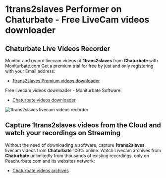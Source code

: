 # 1trans2slaves Performer on Chaturbate - Free LiveCam videos downloader

## Chaturbate Live Videos Recorder

Monitor and record livecam videos of **1trans2slaves** from **Chaturbate** with Moniturbate.com
Get a premium trial for free by just and only registering with your Email address:
* [1trans2slaves Premium videos downloader](https://moniturbate.com/request-demo-licence-key.html)

Free livecam videos downloader - Moniturbate Software:
* [Chaturbate videos downloader](https://moniturbate.com/moniturbate-download-software.html)

![1trans2slaves livecam videos recorder](https://peachurnet.com/templates/moniturbate-software.png)


## Capture 1trans2slaves videos from the Cloud and watch your recordings on Streaming

Without the need of downloading a software, capture **1trans2slaves** livecam videos from **Chaturbate** 100% online.
Watch Livecam archives from **Chaturbate** unlimitedly from thousands of existing recordings, only on Peachurbate.com and its websites network:
* [Chaturbate videos archives](https://peachurnet.com/)